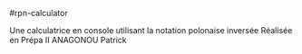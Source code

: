 #rpn-calculator

Une calculatrice en console utilisant la notation polonaise inversée
Réalisée en Prépa II 
ANAGONOU Patrick